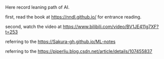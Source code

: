 Here record leaning path of AI.

first, read the book at https://nndl.github.io/ for entrance reading.

second, watch the video at https://www.bilibili.com/video/BV1JE411g7XF?t=253 

  referring to the https://Sakura-gh.github.io/ML-notes 

  referring to the https://piperliu.blog.csdn.net/article/details/107455837 
